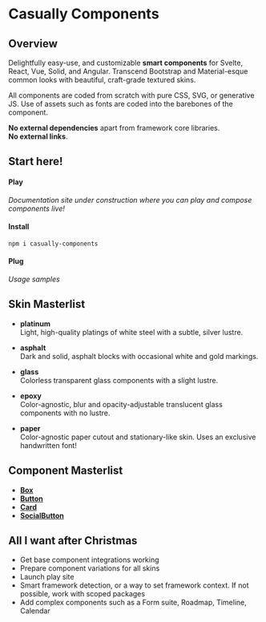 # Casually Components

## Overview
Delightfully easy-use, and customizable **smart components** for Svelte, React, Vue, Solid, and Angular. Transcend Bootstrap and Material-esque common looks with beautiful, craft-grade textured skins.

All components are coded from scratch with pure CSS, SVG, or generative JS. Use of assets such as fonts are  coded into the barebones of the component.  

**No external dependencies** apart from framework core libraries.  
**No external links**.  


## Start here!
#### Play
*Documentation site under construction where you can play and compose components live!*

#### Install
`npm i casually-components`

#### Plug
*Usage samples*


## Skin Masterlist
- **platinum**  
Light, high-quality platings of white steel with a subtle, silver lustre.

- **asphalt**  
Dark and solid, asphalt blocks with occasional white and gold markings.

- **glass**  
Colorless transparent glass components with a slight lustre.

- **epoxy**  
Color-agnostic, blur and opacity-adjustable translucent glass components with no lustre.

- **paper**  
Color-agnostic paper cutout and stationary-like skin. Uses an exclusive handwritten font!


## Component Masterlist
- [**Box**](/docs/Box.md)  
- [**Button**](/docs/Button.md)
- [**Card**](/docs/Card.md)  
- [**SocialButton**](/docs/SocialButton.md)  


## All I want after Christmas
- Get base component integrations working
- Prepare component variations for all skins
- Launch play site
- Smart framework detection, or a way to set framework context. If not possible, work with scoped packages
- Add complex components such as a Form suite, Roadmap, Timeline, Calendar

